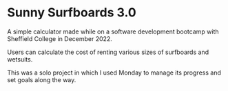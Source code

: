 # Sunny Surfboards 3.0

A simple calculator made while on a software development bootcamp with Sheffield College in December 2022.

Users can calculate the cost of renting various sizes of surfboards and wetsuits.

This was a solo project in which I used Monday to manage its progress and set goals along the way.
